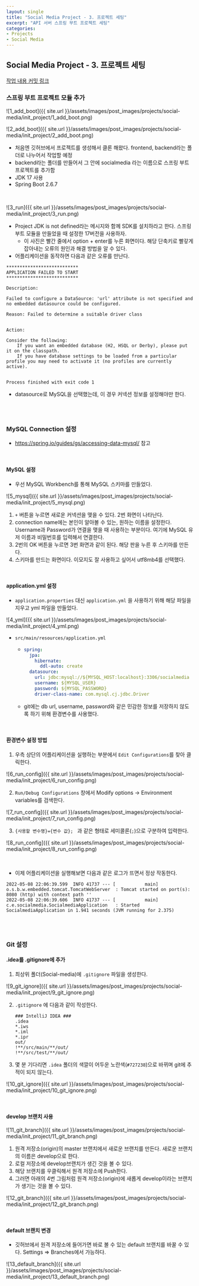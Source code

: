 ```yaml
---
layout: single
title: "Social Media Project - 3. 프로젝트 세팅"
excerpt: "API 서버 스프링 부트 프로젝트 세팅"
categories: 
- Projects
- Social Media
---
```

## Social Media Project - 3. 프로젝트 세팅

[작업 내용 커밋 링크](https://github.com/YongjoonSeo/Social-media/commit/e3b0a0c803fa3a2a770acf7353429bd9d7b519df)

### 스프링 부트 프로젝트 모듈 추가

![1_add_boot]({{ site.url }}/assets/images/post_images/projects/social-media/init_project/1_add_boot.png)

![2_add_boot]({{ site.url }}/assets/images/post_images/projects/social-media/init_project/2_add_boot.png)

- 처음엔 깃허브에서 프로젝트를 생성해서 클론 해왔다. frontend, backend라는 폴더로 나누어서 작업할 예정
- backend라는 폴더를 만들어서 그 안에 socialmedia 라는 이름으로 스프링 부트 프로젝트를 추가함
- JDK 17 사용
- Spring Boot 2.6.7

<br>

![3_run]({{ site.url }}/assets/images/post_images/projects/social-media/init_project/3_run.png)

- Project JDK is not defined라는 메시지와 함께 SDK를 설치하라고 한다. 스프링 부트 모듈을 만들었을 때 설정한 17버전을 사용하자.
  - 이 사진은 빨간 줄에서 option + enter를 누른 화면이다. 해당 단축키로 빨갛게 잡아내는 오류의 원인과 해결 방법을 알 수 있다. 
- 어플리케이션을 동작하면 다음과 같은 오류를 만난다.

```
***************************
APPLICATION FAILED TO START
***************************

Description:

Failed to configure a DataSource: 'url' attribute is not specified and no embedded datasource could be configured.

Reason: Failed to determine a suitable driver class


Action:

Consider the following:
	If you want an embedded database (H2, HSQL or Derby), please put it on the classpath.
	If you have database settings to be loaded from a particular profile you may need to activate it (no profiles are currently active).


Process finished with exit code 1
```

- datasource로 MySQL을 선택했는데, 이 경우 커넥션 정보를 설정해야만 한다.

<br>

<br>

### MySQL Connection 설정

- https://spring.io/guides/gs/accessing-data-mysql/ 참고

<br>

#### MySQL 설정

- 우선 MySQL Workbench를 통해 MySQL 스키마를 만들었다.

![5_mysql]({{ site.url }}/assets/images/post_images/projects/social-media/init_project/5_mysql.png)

1. `+` 버튼을 누르면 새로운 커넥션을 맺을 수 있다. 2번 화면이 나타난다.
2. connection name에는 본인이 알아볼 수 있는, 원하는 이름을 설정한다. Username과 Password가 연결을 맺을 때 사용하는 부분이다. 여기에 MySQL 유저 이름과 비밀번호를 입력해서 연결한다.
3. 2번의 OK 버튼을 누르면 3번 화면과 같이 된다. 해당 판을 누른 후 스키마를 만든다.
4. 스키마를 만드는 화면이다. 이모지도 잘 사용하고 싶어서 utf8mb4를 선택했다.

<br>

#### application.yml 설정

- `application.properties` 대신 `application.yml` 을 사용하기 위해 해당 파일을 지우고 yml 파일을 만들었다.

![4_yml]({{ site.url }}/assets/images/post_images/projects/social-media/init_project/4_yml.png)

- `src/main/resources/application.yml`

  - ```yaml
    spring:
      jpa:
        hibernate:
          ddl-auto: create
      datasource:
        url: jdbc:mysql://${MYSQL_HOST:localhost}:3306/socialmedia
        username: ${MYSQL_USER}
        password: ${MYSQL_PASSWORD}
        driver-class-name: com.mysql.cj.jdbc.Driver
    ```

  - git에는 db url, username, password와 같은 민감한 정보를 저장하지 않도록 하기 위해 환경변수를 사용했다.

<br>

#### 환경변수 설정 방법

1. 우측 상단의 어플리케이션을 실행하는 부분에서 `Edit Configurations`를 찾아 클릭한다.

![6_run_config]({{ site.url }}/assets/images/post_images/projects/social-media/init_project/6_run_config.png)

2. `Run/Debug Configurations` 창에서 Modify options -> Environment variables를 검색한다.

![7_run_config]({{ site.url }}/assets/images/post_images/projects/social-media/init_project/7_run_config.png)

3. `{사용할 변수명}={변수 값}; ` 과 같은 형태로 세미콜론(`;`)으로 구분하여 입력한다.

![8_run_config]({{ site.url }}/assets/images/post_images/projects/social-media/init_project/8_run_config.png)

<br>

- 이제 어플리케이션을 실행해보면 다음과 같은 로그가 뜨면서 정상 작동한다.

```
2022-05-08 22:06:39.599  INFO 41737 --- [           main] o.s.b.w.embedded.tomcat.TomcatWebServer  : Tomcat started on port(s): 8080 (http) with context path ''
2022-05-08 22:06:39.606  INFO 41737 --- [           main] c.e.socialmedia.SocialmediaApplication   : Started SocialmediaApplication in 1.941 seconds (JVM running for 2.375)
```

<br>

<br>

### Git 설정

#### .idea를 .gitignore에 추가

1. 최상위 폴더(Social-media)에 `.gitignore` 파일을 생성한다.

![9_git_ignore]({{ site.url }}/assets/images/post_images/projects/social-media/init_project/9_git_ignore.png)

2. `.gitignore` 에 다음과 같이 작성한다.

   ```
   ### IntelliJ IDEA ###
   .idea
   *.iws
   *.iml
   *.ipr
   out/
   !**/src/main/**/out/
   !**/src/test/**/out/
   ```

3. 몇 분 기다리면 `.idea` 폴더의 색깔이 어두운 노란색(`#727238`)으로 바뀌며 git에 추적이 되지 않는다.

![10_git_ignore]({{ site.url }}/assets/images/post_images/projects/social-media/init_project/10_git_ignore.png)

<br>

#### develop 브랜치 사용

![11_git_branch]({{ site.url }}/assets/images/post_images/projects/social-media/init_project/11_git_branch.png)

1. 원격 저장소(origin)의 master 브랜치에서 새로운 브랜치를 만든다. 새로운 브랜치의 이름은 develop으로 한다.
2. 로컬 저장소에 develop브랜치가 생긴 것을 볼 수 있다.
3. 해당 브랜치를 우클릭해서 원격 저장소에 Push한다.
4. 그러면 아래의 4번 그림처럼 원격 저장소(origin)에 새롭게 develop이라는 브랜치가 생기는 것을 볼 수 있다.

![12_git_branch]({{ site.url }}/assets/images/post_images/projects/social-media/init_project/12_git_branch.png)

<br>

#### default 브랜치 변경

- 깃허브에서 원격 저장소에 들어가면 바로 볼 수 있는 default 브랜치를 바꿀 수 있다. Settings => Branches에서 가능하다.

![13_default_branch]({{ site.url }}/assets/images/post_images/projects/social-media/init_project/13_default_branch.png)

<br>

<br>

<br>

<br>























